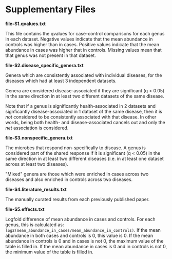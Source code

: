 # Supplementary Files

**file-S1.qvalues.txt**

This file contains the qvalues for case-control comparisons for each genus in each dataset.
Negative values indicate that the mean abundance in controls was higher than in cases.
Positive values indicate that the mean abundance in cases was higher that in controls.
Missing values mean that that genus was not present in that dataset.

**file-S2.disease_specific_genera.txt**

Genera which are consistently associated with individual diseases, for the diseases which
had at least 3 independent datasets.

Genera are considered disease-associated if they are significant (q < 0.05) in the same
direction in at least two different datasets of the same disease.

Note that if a genus is significantly health-associated in 2 datasets and signficantly
disease-associated in 1 dataset of the same disease, then it is *not* considered to be
consistently associated with that disease. In other words, being both health- and
disease-associated cancels out and only the *net* association is considered.

**file-S3.nonspecific_genera.txt**

The microbes that respond non-specifically to disease. A genus is considered part of the
shared response if it is significant (q < 0.05) in the same direction in at least two
different diseases (i.e. in at least one dataset across at least two diseases).

"Mixed" genera are those which were enriched in cases across two diseases and also
enriched in controls across two diseases.

**file-S4.literature_results.txt**

The manually curated results from each previously published paper.

**file-S5.effects.txt**

Logfold difference of mean abundance in cases and controls.
For each genus, this is calculated as:
`log2(mean_abundance_in_cases/mean_abundance_in_controls)`.
If the mean abundance in both cases and controls is 0, this value
is 0. If the mean abundance in controls is 0 and in cases is not 0,
the maximum value of the table is filled in. If the mean abundance
in cases is 0 and in controls is not 0, the minimum value of the
table is filled in.
